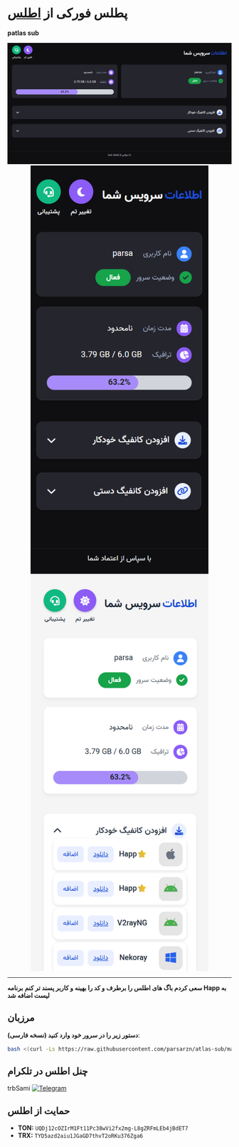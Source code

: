 # پطلس فورکی از [اطلس](https://github.com/trbsami/atlas-sub)

**patlas sub** 

<p align="center">
    <img src="https://raw.githubusercontent.com/parsarzn/atlas-sub/main/desktop.png">
    <img src="https://raw.githubusercontent.com/parsarzn/atlas-sub/main/mobile.png" alt="SubPage screenshots" style="width: 400px; vertical-align: middle;">
    <img src="https://raw.githubusercontent.com/parsarzn/atlas-sub/main/mobile2.png" alt="SubPage screenshots" style="width: 400px; vertical-align: middle;">
</p>

  </a>
</p>


---

**سعی کردم باگ های اطلس را برطرف و کد را بهینه و کاربر پسند تر کنم**
**برنامه Happ به لیست اضافه شد**

## مرزبان

**دستور زیر را در سرور خود وارد کنید (نسخه فارسی)**:

   ```bash
   bash <(curl -Ls https://raw.githubusercontent.com/parsarzn/atlas-sub/master/install.sh)
   ```


## چنل اطلس در تلکرام
 
trbSami   [![Telegram](https://img.shields.io/badge/Telegram-26A5E4?logo=telegram&logoColor=white)](https://t.me/trbsami)


## حمایت از اطلس
- **TON:** `UQDj12cOZIrM1Ft11Pc38wVi2fx2mg-L8gZRFmLEb4jBdET7`
- **TRX:** `TYD5azd2aiu1JGaGD7thvT2oRKu376Zga6`
